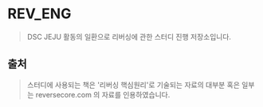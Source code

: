 # REV_ENG

>   DSC JEJU 활동의 일환으로 리버싱에 관한 스터디 진행 저장소입니다.



## 출처

>   스터디에 사용되는 책은 '리버싱 핵심원리'로 기술되는 자료의 대부분 혹은 일부는 reversecore.com 의 자료를 인용하였습니다.